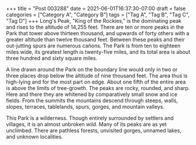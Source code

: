 +++
title = "Post 003288"
date = 2021-06-01T16:37:30-07:00
draft = false
categories = ["Category A", "Category B"]
tags = ["Tag A", "Tag B", "Tag C", "Tag D"]
+++
Long's Peak, "King of the Rockies," is the dominating peak and rises to the altitude of 14,255 feet. There are ten or more peaks in the Park that tower above thirteen thousand, and upwards of forty others with a greater altitude than twelve thousand feet. Between these peaks and their out-jutting spurs are numerous cañons. The Park is from ten to eighteen miles wide, its greatest length is twenty-five miles, and its total area is about three hundred and sixty square miles.

A line drawn around the Park on the boundary line would only in two or three places drop below the altitude of nine thousand feet. The area thus is high-lying and for the most part on edge. About one fifth of the entire area is above the limits of tree-growth. The peaks are rocky, rounded, and sharp. Here and there they are whitened by comparatively small snow and ice fields. From the summits the mountains descend through steeps, walls, slopes, terraces, tablelands, spurs, gorges, and mountain valleys.

This Park is a wilderness. Though entirely surrounded by settlers and villages, it is an almost unbroken wild. Many of its peaks are as yet unclimbed. There are pathless forests, unvisited gorges, unnamed lakes, and unknown localities.
